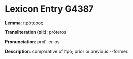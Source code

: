 # Lexicon Entry G4387

**Lemma**: πρότερος

**Transliteration (xlit)**: próteros

**Pronunciation**: prot'-er-os

**Description**:
comparative of πρό; prior or previous:--former.
